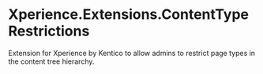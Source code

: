 # Xperience.Extensions.ContentTypeRestrictions
Extension for Xperience by Kentico to allow admins to restrict page types in the content tree hierarchy.
